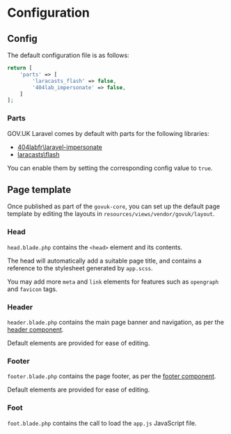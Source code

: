 # Configuration

## Config

The default configuration file is as follows:

```php
return [
    'parts' => [
        'laracasts_flash' => false,
        '404lab_impersonate' => false,
    ]
];
```

### Parts

GOV.UK Laravel comes by default with parts for the following libraries:

* [404labfr\laravel-impersonate](https://github.com/404labfr/laravel-impersonate)
* [laracasts\flash](https://github.com/laracasts/flash)

You can enable them by setting the corresponding config value to `true`.

## Page template

Once published as part of the `govuk-core`, you can set up the default page template by editing the layouts in `resources/views/vendor/govuk/layout`.

### Head

`head.blade.php` contains the `<head>` element and its contents.

The head will automatically add a suitable page title, and contains a reference to the stylesheet generated by `app.scss`.

You may add more `meta` and `link` elements for features such as `opengraph` and `favicon` tags.

### Header

`header.blade.php` contains the main page banner and navigation, as per the [header component](components/header.md).

Default elements are provided for ease of editing.

### Footer

`footer.blade.php` contains the page footer, as per the [footer component](components/footer.md).

Default elements are provided for ease of editing.

### Foot

`foot.blade.php` contains the call to load the `app.js` JavaScript file.
